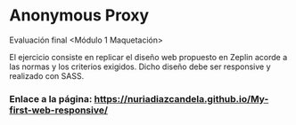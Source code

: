 # Anonymous Proxy #

Evaluación final <Módulo 1 Maquetación> 

El ejercicio consiste en replicar el diseño web propuesto en Zeplin acorde a las normas y los criterios exigidos. 
Dicho diseño debe ser responsive y realizado con SASS.

### Enlace a la página: https://nuriadiazcandela.github.io/My-first-web-responsive/ ###

